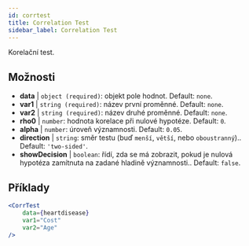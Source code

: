 ```yaml
---
id: corrtest
title: Correlation Test
sidebar_label: Correlation Test
---
```


Korelační test.

## Možnosti

* __data__ | `object (required)`: objekt pole hodnot. Default: `none`.
* __var1__ | `string (required)`: název první proměnné. Default: `none`.
* __var2__ | `string (required)`: název druhé proměnné. Default: `none`.
* __rho0__ | `number`: hodnota korelace při nulové hypotéze. Default: `0`.
* __alpha__ | `number`: úroveň významnosti. Default: `0.05`.
* __direction__ | `string`: směr testu (buď `menší`, `větší`, nebo `oboustranný`).. Default: `'two-sided'`.
* __showDecision__ | `boolean`: řídí, zda se má zobrazit, pokud je nulová hypotéza zamítnuta na zadané hladině významnosti.. Default: `false`.


## Příklady

```jsx live
<CorrTest
    data={heartdisease} 
    var1="Cost"
    var2="Age"
/>
```
